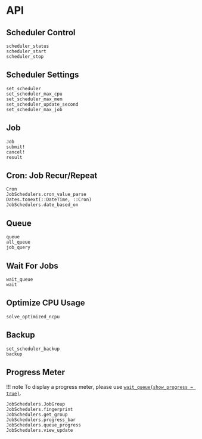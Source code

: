 # API

## Scheduler Control
```@docs
scheduler_status
scheduler_start
scheduler_stop
```

## Scheduler Settings
```@docs
set_scheduler
set_scheduler_max_cpu
set_scheduler_max_mem
set_scheduler_update_second
set_scheduler_max_job
```

## Job
```@docs
Job
submit!
cancel!
result
```

## Cron: Job Recur/Repeat
```@docs
Cron
JobSchedulers.cron_value_parse
Dates.tonext(::DateTime, ::Cron)
JobSchedulers.date_based_on
```

## Queue
```@docs
queue
all_queue
job_query
```

## Wait For Jobs
```@docs
wait_queue
wait
```

## Optimize CPU Usage
```@docs
solve_optimized_ncpu
```

## Backup
```@docs
set_scheduler_backup
backup
```

## Progress Meter

!!! note
    To display a progress meter, please use [`wait_queue(show_progress = true)`](@ref).

```@docs
JobSchedulers.JobGroup
JobSchedulers.fingerprint
JobSchedulers.get_group
JobSchedulers.progress_bar
JobSchedulers.queue_progress
JobSchedulers.view_update
```